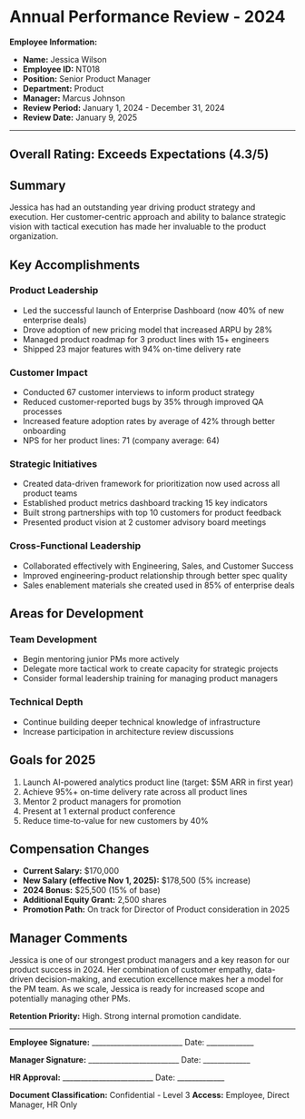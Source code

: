 # Annual Performance Review - 2024

**Employee Information:**
- **Name:** Jessica Wilson
- **Employee ID:** NT018
- **Position:** Senior Product Manager
- **Department:** Product
- **Manager:** Marcus Johnson
- **Review Period:** January 1, 2024 - December 31, 2024
- **Review Date:** January 9, 2025

---

## Overall Rating: Exceeds Expectations (4.3/5)

## Summary

Jessica has had an outstanding year driving product strategy and execution. Her customer-centric approach and ability to balance strategic vision with tactical execution has made her invaluable to the product organization.

## Key Accomplishments

### Product Leadership
- Led the successful launch of Enterprise Dashboard (now 40% of new enterprise deals)
- Drove adoption of new pricing model that increased ARPU by 28%
- Managed product roadmap for 3 product lines with 15+ engineers
- Shipped 23 major features with 94% on-time delivery rate

### Customer Impact
- Conducted 67 customer interviews to inform product strategy
- Reduced customer-reported bugs by 35% through improved QA processes
- Increased feature adoption rates by average of 42% through better onboarding
- NPS for her product lines: 71 (company average: 64)

### Strategic Initiatives
- Created data-driven framework for prioritization now used across all product teams
- Established product metrics dashboard tracking 15 key indicators
- Built strong partnerships with top 10 customers for product feedback
- Presented product vision at 2 customer advisory board meetings

### Cross-Functional Leadership
- Collaborated effectively with Engineering, Sales, and Customer Success
- Improved engineering-product relationship through better spec quality
- Sales enablement materials she created used in 85% of enterprise deals

## Areas for Development

### Team Development
- Begin mentoring junior PMs more actively
- Delegate more tactical work to create capacity for strategic projects
- Consider formal leadership training for managing product managers

### Technical Depth
- Continue building deeper technical knowledge of infrastructure
- Increase participation in architecture review discussions

## Goals for 2025

1. Launch AI-powered analytics product line (target: $5M ARR in first year)
2. Achieve 95%+ on-time delivery rate across all product lines
3. Mentor 2 product managers for promotion
4. Present at 1 external product conference
5. Reduce time-to-value for new customers by 40%

## Compensation Changes

- **Current Salary:** $170,000
- **New Salary (effective Nov 1, 2025):** $178,500 (5% increase)
- **2024 Bonus:** $25,500 (15% of base)
- **Additional Equity Grant:** 2,500 shares
- **Promotion Path:** On track for Director of Product consideration in 2025

## Manager Comments

Jessica is one of our strongest product managers and a key reason for our product success in 2024. Her combination of customer empathy, data-driven decision-making, and execution excellence makes her a model for the PM team. As we scale, Jessica is ready for increased scope and potentially managing other PMs.

**Retention Priority:** High. Strong internal promotion candidate.

---

**Employee Signature:** _________________________ Date: _____________

**Manager Signature:** _________________________ Date: _____________

**HR Approval:** _________________________ Date: _____________

**Document Classification:** Confidential - Level 3
**Access:** Employee, Direct Manager, HR Only